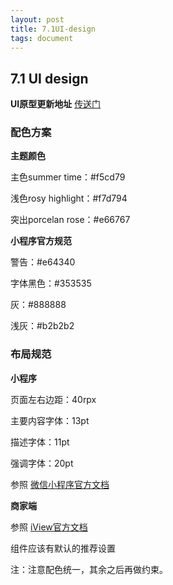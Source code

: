 ```yaml
---
layout: post
title: 7.1UI-design
tags: document
---
```


## 7.1 UI design


**UI原型更新地址**  [传送门](https://bnzhcd.axshare.com)


### 配色方案

**主题颜色**

主色summer time：#f5cd79

浅色rosy highlight：#f7d794

突出porcelan rose：#e66767

**小程序官方规范**

警告：#e64340

字体黑色：#353535

灰：#888888

浅灰：#b2b2b2



### 布局规范

**小程序**

页面左右边距：40rpx

主要内容字体：13pt

描述字体：11pt

强调字体：20pt

参照 [微信小程序官方文档](https://developers.weixin.qq.com/miniprogram/design/)

**商家端**

参照 [iView官方文档](http://v1.iviewui.com/docs/guide/introduce)

组件应该有默认的推荐设置


注：注意配色统一，其余之后再做约束。
